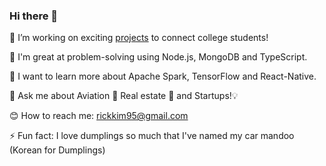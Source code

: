 ### Hi there 👋


🔭 I’m working on exciting [projects](https://www.popsocial.app) to connect college students! 

🧠 I'm great at problem-solving using Node.js, MongoDB and TypeScript. 

🌱 I want to learn more about Apache Spark, TensorFlow and React-Native. 

💬 Ask me about Aviation 🛫 Real estate 🏡 and Startups!💡 

😊 How to reach me: <rickkim95@gmail.com>

⚡ Fun fact: I love dumplings so much that I've named my car mandoo (Korean for Dumplings)

